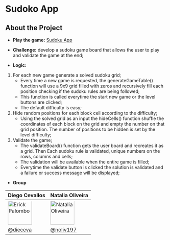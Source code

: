 # Sudoko App

## About the Project
- **Play the game:** [Sudoku App](https://sudoku-app-olive.vercel.app)
- **Challenge:** develop a sudoku game board that allows the user to play and validate the game at the end;

- **Logic:** 
1. For each new game generate a solved sudoku grid;
    - Every time a new game is requested, the generateGameTable() function will use a 9x9 grid filled with zeros and recursively fill each position checking if the sudoku rules are being followed;
    - This function is called everytime the start new game or the level buttons are clicked;
    - The default difficulty is easy;
2. Hide random positions for each block cell according to the difficulty;
    - Using the solved grid as an input the hideCells() function shuffle the coordinates of each block on the grid and empty the number on that grid position. The number of positions to be hidden is set by the level difficulty;
3. Validate the game;
    - The validateBoard() function gets the user board and recreates it as a grid. Then Each sudoku rule is validated, unique numbers on the rows, columns and cells;
    - The validation will be available when the entire game is filled;
    - Everytime the validate button is clicked the solution is validated and a failure or success message will be displayed;

- **Group**

|Diego Cevallos|Natalia Oliveira|
|------------|----------------|
|<img src="https://github.com/dieceva.png" alt="Erick Palombo" width="75">|<img src="https://github.com/noliv197.png" alt="Natalia Oliveira" width="75">|
|[@dieceva](https://github.com/dieceva)|[@noliv197](https://github.com/noliv197)|
